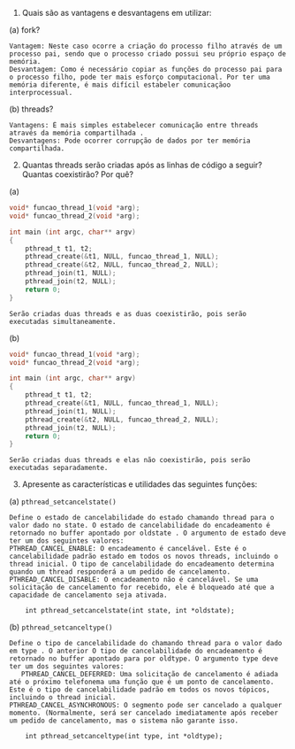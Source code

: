 1. Quais são as vantagens e desvantagens em utilizar:

(a) fork?
	
	Vantagem: Neste caso ocorre a criação do processo filho através de um processo pai, sendo que o processo criado possui seu próprio espaço de memória.
	Desvantagem: Como é necessário copiar as funções do processo pai para o processo filho, pode ter mais esforço computacional. Por ter uma memória diferente, é mais difícil estabeler comunicaçãoo interprocessual.

(b) threads?

	Vantagens: É mais simples estabelecer comunicação entre threads através da memória compartilhada .
	Desvantagens: Pode ocorrer corrupção de dados por ter memória compartilhada.
	
2. Quantas threads serão criadas após as linhas de código a seguir? Quantas coexistirão? Por quê?

(a)

```C
void* funcao_thread_1(void *arg);
void* funcao_thread_2(void *arg);

int main (int argc, char** argv)
{
	pthread_t t1, t2;
	pthread_create(&t1, NULL, funcao_thread_1, NULL);
	pthread_create(&t2, NULL, funcao_thread_2, NULL);
	pthread_join(t1, NULL);
	pthread_join(t2, NULL);
	return 0;
}
```

	Serão criadas duas threads e as duas coexistirão, pois serão executadas simultaneamente.

(b)
```C
void* funcao_thread_1(void *arg);
void* funcao_thread_2(void *arg);

int main (int argc, char** argv)
{
	pthread_t t1, t2;
	pthread_create(&t1, NULL, funcao_thread_1, NULL);
	pthread_join(t1, NULL);
	pthread_create(&t2, NULL, funcao_thread_2, NULL);
	pthread_join(t2, NULL);
	return 0;
}
```

	Serão criadas duas threads e elas não coexistirão, pois serão executadas separadamente.


3. Apresente as características e utilidades das seguintes funções:

(a) `pthread_setcancelstate()`

	Define o estado de cancelabilidade do estado chamando thread para o valor dado no state. O estado de cancelabilidade do encadeamento é retornado no buffer apontado por oldstate . O argumento de estado deve ter um dos seguintes valores:
	PTHREAD_CANCEL_ENABLE: O encadeamento é cancelável. Este é o cancelabilidade padrão estado em todos os novos threads, incluindo o thread inicial. O tipo de cancelabilidade do encadeamento determina quando um thread responderá a um pedido de cancelamento.
	PTHREAD_CANCEL_DISABLE: O encadeamento não é cancelável. Se uma solicitação de cancelamento for recebido, ele é bloqueado até que a capacidade de cancelamento seja ativada.
	
		int pthread_setcancelstate(int state, int *oldstate);

(b) `pthread_setcanceltype()`

	Define o tipo de cancelabilidade do chamando thread para o valor dado em type . O anterior O tipo de cancelabilidade do encadeamento é retornado no buffer apontado para por oldtype. O argumento type deve ter um dos seguintes valores:
       PTHREAD_CANCEL_DEFERRED: Uma solicitação de cancelamento é adiada até o próximo telefonema uma função que é um ponto de cancelamento. Este é o tipo de cancelabilidade padrão em todos os novos tópicos, incluindo o thread inicial.
	PTHREAD_CANCEL_ASYNCHRONOUS: O segmento pode ser cancelado a qualquer momento. (Normalmente, será ser cancelado imediatamente após receber um pedido de cancelamento, mas o sistema não garante isso.
	
		int pthread_setcanceltype(int type, int *oldtype);
